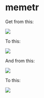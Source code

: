 memetr
======

Get from this:

<img src="http://memetr.s3-external-3.amazonaws.com/1o.png" />

To this:

<img src="http://memetr.s3-external-3.amazonaws.com/1n.png" />

And from this:

<img src="http://memetr.s3-external-3.amazonaws.com/2o.png" />

To this:

<img src="http://memetr.s3-external-3.amazonaws.com/2n.png" />

